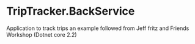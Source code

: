 # TripTracker.BackService
Application to track trips an example followed from Jeff fritz and Friends Workshop (Dotnet core 2.2)
